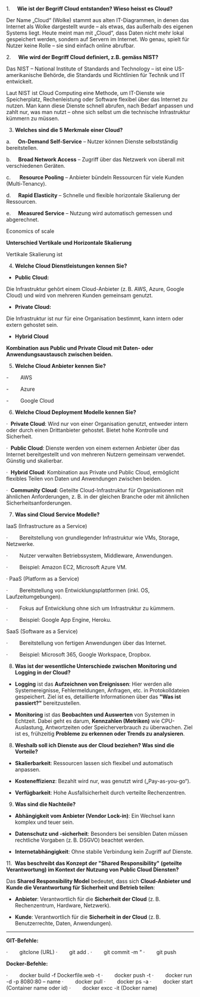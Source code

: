 
1.     **Wie ist der Begriff Cloud entstanden? Wieso heisst es Cloud?**

Der Name „Cloud“ (Wolke) stammt aus alten IT-Diagrammen, in denen das Internet als Wolke dargestellt wurde – als etwas, das außerhalb des eigenen Systems liegt. Heute meint man mit „Cloud“, dass Daten nicht mehr lokal gespeichert werden, sondern auf Servern im Internet. Wo genau, spielt für Nutzer keine Rolle – sie sind einfach online abrufbar.

2.     **Wie wird der Begriff Cloud definiert, z.B. gemäss NIST?**

Das NIST – National Institute of Standards and Technology – ist eine US-amerikanische Behörde, die Standards und Richtlinien für Technik und IT entwickelt.

Laut NIST ist Cloud Computing eine Methode, um IT-Dienste wie Speicherplatz, Rechenleistung oder Software flexibel über das Internet zu nutzen. Man kann diese Dienste schnell abrufen, nach Bedarf anpassen und zahlt nur, was man nutzt – ohne sich selbst um die technische Infrastruktur kümmern zu müssen.

3. **Welches sind die 5 Merkmale einer Cloud?**

a.     **On-Demand Self-Service** – Nutzer können Dienste selbstständig bereitstellen.

b.     **Broad Network Access** – Zugriff über das Netzwerk von überall mit verschiedenen Geräten.

c.      **Resource Pooling** – Anbieter bündeln Ressourcen für viele Kunden (Multi-Tenancy).

d.     **Rapid Elasticity** – Schnelle und flexible horizontale Skalierung der Ressourcen.

e.     **Measured Service** – Nutzung wird automatisch gemessen und abgerechnet.

Economics of scale

**Unterschied Vertikale und Horizontale Skalierung**

Vertikale Skalierung ist

4. **Welche Cloud Dienstleistungen kennen Sie?**

- **Public Cloud:**

Die Infrastruktur gehört einem Cloud-Anbieter (z. B. AWS, Azure, Google Cloud) und wird von mehreren Kunden gemeinsam genutzt.

- **Private Cloud:**

Die Infrastruktur ist nur für eine Organisation bestimmt, kann intern oder extern gehostet sein.

- **Hybrid Cloud**

**Kombination aus Public und Private Cloud mit Daten- oder Anwendungsaustausch zwischen beiden.**

5. **Welche Cloud Anbieter kennen Sie?**

-        AWS

-        Azure

-        Google Cloud

6. **Welche Cloud Deployment Modelle kennen Sie?**

·  **Private Cloud**: Wird nur von einer Organisation genutzt, entweder intern oder durch einen Drittanbieter gehostet. Bietet hohe Kontrolle und Sicherheit.

·  **Public Cloud**: Dienste werden von einem externen Anbieter über das Internet bereitgestellt und von mehreren Nutzern gemeinsam verwendet. Günstig und skalierbar.

·  **Hybrid Cloud**: Kombination aus Private und Public Cloud, ermöglicht flexibles Teilen von Daten und Anwendungen zwischen beiden.

·  **Community Cloud**: Geteilte Cloud-Infrastruktur für Organisationen mit ähnlichen Anforderungen, z. B. in der gleichen Branche oder mit ähnlichen Sicherheitsanforderungen.

7. **Was sind Cloud Service Modelle?**

IaaS (Infrastructure as a Service)

·        Bereitstellung von grundlegender Infrastruktur wie VMs, Storage, Netzwerke.

·        Nutzer verwalten Betriebssystem, Middleware, Anwendungen.

·        Beispiel: Amazon EC2, Microsoft Azure VM.

·        PaaS (Platform as a Service)

·        Bereitstellung von Entwicklungsplattformen (inkl. OS, Laufzeitumgebungen).

·        Fokus auf Entwicklung ohne sich um Infrastruktur zu kümmern.

·        Beispiel: Google App Engine, Heroku.

SaaS (Software as a Service)

·        Bereitstellung von fertigen Anwendungen über das Internet.

·        Beispiel: Microsoft 365, Google Workspace, Dropbox.

8. **Was ist der wesentliche Unterschiede zwischen Monitoring und Logging in der Cloud?**

- **Logging** ist das **Aufzeichnen von Ereignissen**: Hier werden alle Systemereignisse, Fehlermeldungen, Anfragen, etc. in Protokolldateien gespeichert. Ziel ist es, detaillierte Informationen über das **"Was ist passiert?"** bereitzustellen.

- **Monitoring** ist das **Beobachten und Auswerten** von Systemen in Echtzeit. Dabei geht es darum, **Kennzahlen (Metriken)** wie CPU-Auslastung, Antwortzeiten oder Speicherverbrauch zu überwachen. Ziel ist es, frühzeitig **Probleme zu erkennen oder Trends zu analysieren**.

8. **Weshalb soll ich Dienste aus der Cloud beziehen? Was sind die Vorteile?**

- **Skalierbarkeit**: Ressourcen lassen sich flexibel und automatisch anpassen.

- **Kosteneffizienz**: Bezahlt wird nur, was genutzt wird („Pay-as-you-go“).

- **Verfügbarkeit**: Hohe Ausfallsicherheit durch verteilte Rechenzentren.

9. **Was sind die Nachteile?**

- **Abhängigkeit vom Anbieter (Vendor Lock-in)**: Ein Wechsel kann komplex und teuer sein.

- **Datenschutz und -sicherheit**: Besonders bei sensiblen Daten müssen rechtliche Vorgaben (z. B. DSGVO) beachtet werden.

- **Internetabhängigkeit**: Ohne stabile Verbindung kein Zugriff auf Dienste.

11.  **Was beschreibt das Konzept der "Shared Responsibility" (geteilte Verantwortung) im Kontext der Nutzung von Public Cloud Diensten?**

Das **Shared Responsibility Model** bedeutet, dass sich **Cloud-Anbieter und Kunde die Verantwortung für Sicherheit und Betrieb teilen**:

- **Anbieter**: Verantwortlich für die **Sicherheit der Cloud** (z. B. Rechenzentrum, Hardware, Netzwerk).

- **Kunde**: Verantwortlich für die **Sicherheit in der Cloud** (z. B. Benutzerrechte, Daten, Anwendungen).

----

**GIT-Befehle:**

·        gitclone (URL)
·        git add .
·        git commit -m “
·        git push

**Docker-Befehle:**

·        docker build -f Dockerfile.web -t
·        docker push -t
·        docker run -d -p 8080:80 – name 
·        docker pull
·        docker ps -a
·        docker start (Container name oder id)
·        docker excc -it (Docker name)